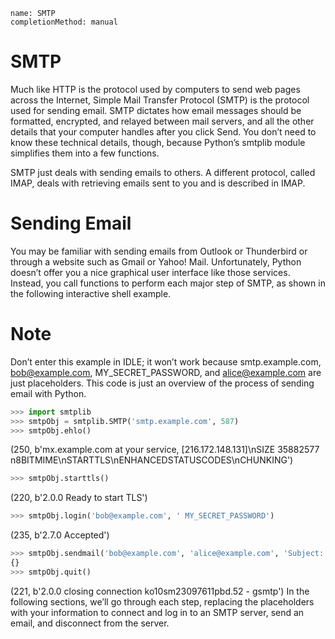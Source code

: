 ```ngMeta
name: SMTP
completionMethod: manual
```
# SMTP
Much like HTTP is the protocol used by computers to send web pages across the Internet, Simple Mail Transfer Protocol (SMTP) is the protocol used for sending email. SMTP dictates how email messages should be formatted, encrypted, and relayed between mail servers, and all the other details that your computer handles after you click Send. You don’t need to know these technical details, though, because Python’s smtplib module simplifies them into a few functions.

SMTP just deals with sending emails to others. A different protocol, called IMAP, deals with retrieving emails sent to you and is described in IMAP.

# Sending Email
You may be familiar with sending emails from Outlook or Thunderbird or through a website such as Gmail or Yahoo! Mail. Unfortunately, Python doesn’t offer you a nice graphical user interface like those services. Instead, you call functions to perform each major step of SMTP, as shown in the following interactive shell example.

# Note
Don’t enter this example in IDLE; it won’t work because smtp.example.com, bob@example.com, MY_SECRET_PASSWORD, and alice@example.com are just placeholders. This code is just an overview of the process of sending email with Python.

```python
>>> import smtplib
>>> smtpObj = smtplib.SMTP('smtp.example.com', 587)
>>> smtpObj.ehlo()
```
(250, b'mx.example.com at your service, [216.172.148.131]\nSIZE 35882577\
n8BITMIME\nSTARTTLS\nENHANCEDSTATUSCODES\nCHUNKING')
```python
>>> smtpObj.starttls()
```
(220, b'2.0.0 Ready to start TLS')
```python
>>> smtpObj.login('bob@example.com', ' MY_SECRET_PASSWORD')
```
(235, b'2.7.0 Accepted')
```python
>>> smtpObj.sendmail('bob@example.com', 'alice@example.com', 'Subject: Solong.\nDear Alice, so long and thanks for all the fish. Sincerely, Bob')
{}
>>> smtpObj.quit()
```
(221, b'2.0.0 closing connection ko10sm23097611pbd.52 - gsmtp')
In the following sections, we’ll go through each step, replacing the placeholders with your information to connect and log in to an SMTP server, send an email, and disconnect from the server.